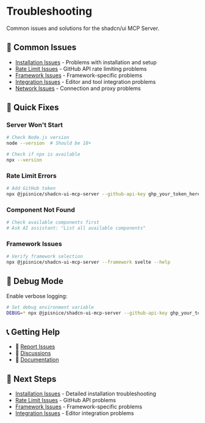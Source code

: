 # Troubleshooting

Common issues and solutions for the shadcn/ui MCP Server.

## 🐛 Common Issues

- [Installation Issues](installation-issues.md) - Problems with installation and setup
- [Rate Limit Issues](rate-limit-issues.md) - GitHub API rate limiting problems
- [Framework Issues](framework-issues.md) - Framework-specific problems
- [Integration Issues](integration-issues.md) - Editor and tool integration problems
- [Network Issues](network-issues.md) - Connection and proxy problems

## 🚨 Quick Fixes

### Server Won't Start

```bash
# Check Node.js version
node --version  # Should be 18+

# Check if npx is available
npx --version
```

### Rate Limit Errors

```bash
# Add GitHub token
npx @jpisnice/shadcn-ui-mcp-server --github-api-key ghp_your_token_here
```

### Component Not Found

```bash
# Check available components first
# Ask AI assistant: "List all available components"
```

### Framework Issues

```bash
# Verify framework selection
npx @jpisnice/shadcn-ui-mcp-server --framework svelte --help
```

## 🔧 Debug Mode

Enable verbose logging:

```bash
# Set debug environment variable
DEBUG=* npx @jpisnice/shadcn-ui-mcp-server --github-api-key ghp_your_token
```

## 📞 Getting Help

- 🐛 [Report Issues](https://github.com/Jpisnice/shadcn-ui-mcp-server/issues)
- 💬 [Discussions](https://github.com/Jpisnice/shadcn-ui-mcp-server/discussions)
- 📖 [Documentation](https://github.com/Jpisnice/shadcn-ui-mcp-server#readme)

## 🔗 Next Steps

- [Installation Issues](installation-issues.md) - Detailed installation troubleshooting
- [Rate Limit Issues](rate-limit-issues.md) - GitHub API problems
- [Framework Issues](framework-issues.md) - Framework-specific problems
- [Integration Issues](integration-issues.md) - Editor integration problems 
